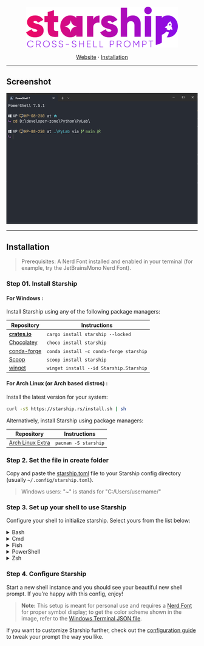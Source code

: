 <p align="center">
  <img
    width="400"
    src="https://raw.githubusercontent.com/starship/starship/master/media/logo.png"
    alt="Starship – Cross-shell prompt"
  />
</p>

<p align="center">
  <a href="https://starship.rs">Website</a>
  ·
  <a href="#installation">Installation</a>
</p>

---
## Screenshot
<p align="center">
  <img
    src="..\Screenshots\Starship-Powershell.png"
    alt="starship-powershell.png"
  />
</p>

---

<a name="installation"></a>

## Installation

> Prerequisites: A Nerd Font installed and enabled in your terminal (for example, try the JetBrainsMono Nerd Font).

### Step 01. Install Starship 

#### For Windows :
Install Starship using any of the following package managers:

| Repository      | Instructions                            |
| --------------- | --------------------------------------- |
| **[crates.io]** | `cargo install starship --locked`       |
| [Chocolatey]    | `choco install starship`                |
| [conda-forge]   | `conda install -c conda-forge starship` |
| [Scoop]         | `scoop install starship`                |
| [winget]        | `winget install --id Starship.Starship` |


#### For Arch Linux (or Arch based distros) :

Install the latest version for your system:

```sh
curl -sS https://starship.rs/install.sh | sh
```

Alternatively, install Starship using package managers:

| Repository         | Instructions         |
| ------------------ | -------------------- |
| [Arch Linux Extra] | `pacman -S starship` |

### Step 2. Set the file in create folder

Copy and paste the [starship.toml](starship.toml) file to your Starship config directory (usually `~/.config/starship.toml`).

> Windows users: "~\" is stands for "C:/Users/username/"

### Step 3. Set up your shell to use Starship

Configure your shell to initialize starship. Select yours from the list below:

<details>
<summary>Bash</summary>

Add the following to the end of `~/.bashrc` (create if not exist):

```sh
eval "$(starship init bash)"
```

</details>

<details>
<summary>Cmd</summary>

You need to use [Clink](https://chrisant996.github.io/clink/clink.html) (v1.2.30+) with Cmd.
Create a file at this path `%LocalAppData%\clink\starship.lua` with the following contents:

```lua
load(io.popen('starship init cmd'):read("*a"))()
```

</details>

<details>
<summary>Fish</summary>

Add the following to the end of `~/.config/fish/config.fish`:

```fish
starship init fish | source
```

</details>

<details>
<summary>PowerShell</summary>

Add the following to the end of your PowerShell configuration (find it by running `$PROFILE`):

```powershell
Invoke-Expression (&starship init powershell)
```

</details>

<details>
<summary>Zsh</summary>

Add the following to the end of `~/.zshrc`:

```sh
eval "$(starship init zsh)"
```

</details>

### Step 4. Configure Starship

Start a new shell instance and you should see your beautiful new shell prompt.
If you're happy with this config, enjoy!

> **Note:** This setup is meant for personal use and requires a [Nerd Font](https://www.nerdfonts.com/) for proper symbol display; to get the color scheme shown in the image, refer to the [Windows Terminal JSON file](https://github.com/Anshul-Padiyar/dotfiles.ap/tree/main/windows-terminal).

If you want to customize Starship further, check out the [configuration guide](https://starship.rs/config/) to tweak your prompt the way you like.



[arch linux extra]: https://archlinux.org/packages/extra/x86_64/starship
[chocolatey]: https://community.chocolatey.org/packages/starship
[conda-forge]: https://anaconda.org/conda-forge/starship
[crates.io]: https://crates.io/crates/starship
[scoop]: https://github.com/ScoopInstaller/Main/blob/master/bucket/starship.json
[winget]: https://github.com/microsoft/winget-pkgs/tree/master/manifests/s/Starship/Starship
